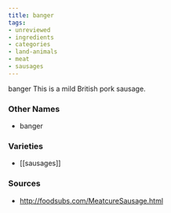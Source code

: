 ```yaml
---
title: banger
tags:
- unreviewed
- ingredients
- categories
- land-animals
- meat
- sausages
---
```

banger This is a mild British pork sausage.

### Other Names

* banger

### Varieties

* [[sausages]]

### Sources
* http://foodsubs.com/MeatcureSausage.html
